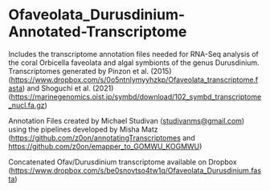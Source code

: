 # Ofaveolata_Durusdinium-Annotated-Transcriptome
Includes the transcriptome annotation files needed for RNA-Seq analysis of the coral Orbicella faveolata and algal symbionts of the genus Durusdinium. Transcriptomes generated by Pinzon et al. (2015) (https://www.dropbox.com/s/0o5ntnlymyyhzkp/Ofaveolata_transcriptome.fasta) and Shoguchi et al. (2021) (https://marinegenomics.oist.jp/symbd/download/102_symbd_transcriptome_nucl.fa.gz)

Annotation Files created by Michael Studivan (studivanms@gmail.com) using the pipelines developed by Misha Matz (https://github.com/z0on/annotatingTranscriptomes and https://github.com/z0on/emapper_to_GOMWU_KOGMWU)

Concatenated Ofav/Durusdinium transcriptome available on Dropbox (https://www.dropbox.com/s/be0snovtso4tw1q/Ofaveolata_Durusdinium.fasta)
